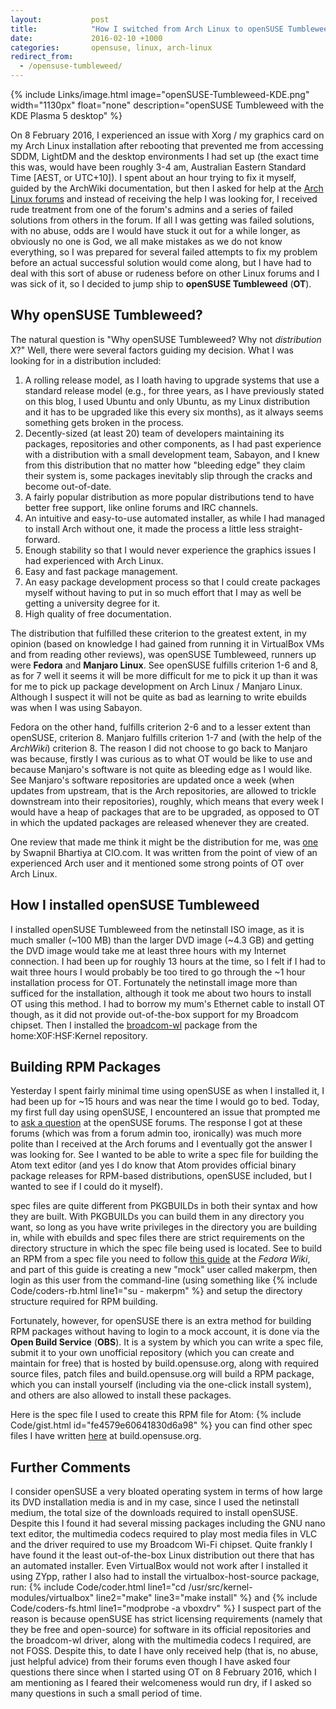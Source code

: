 ```yaml
---
layout:           post
title:            "How I switched from Arch Linux to openSUSE Tumbleweed"
date:             2016-02-10 +1000
categories:       opensuse, linux, arch-linux
redirect_from:
  - /opensuse-tumbleweed/
---
```


{% include Links/image.html image="openSUSE-Tumbleweed-KDE.png" width="1130px" float="none" description="openSUSE Tumbleweed with the KDE Plasma 5 desktop" %}

On 8 February 2016, I experienced an issue with Xorg / my graphics card on my Arch Linux installation after rebooting that prevented me from accessing SDDM, LightDM and the desktop environments I had set up (the exact time this was, would have been roughly 3-4 am, Australian Eastern Standard Time [AEST, or UTC+10]). I spent about an hour trying to fix it myself, guided by the ArchWiki documentation,  but then I asked for help at the [Arch Linux forums](https://bbs.archlinux.org/viewtopic.php?pid=1602691) and instead of receiving the help I was looking for, I received rude treatment from one of the forum's admins and a series of failed solutions from others in the forum. If all I was getting was failed solutions, with no abuse, odds are I would have stuck it out for a while longer, as obviously no one is God, we all make mistakes as we do not know everything, so I was prepared for several failed attempts to fix my problem before an actual successful solution would come along, but I have had to deal with this sort of abuse or rudeness before on other Linux forums and I was sick of it, so I decided to jump ship to **openSUSE Tumbleweed** (**OT**).

## Why openSUSE Tumbleweed?
The natural question is "Why openSUSE Tumbleweed? Why not *distribution X*?" Well, there were several factors guiding my decision. What I was looking for in a distribution included:

1. A rolling release model, as I loath having to upgrade systems that use a standard release model (e.g., for three years, as I have previously stated on this blog, I used Ubuntu and only Ubuntu, as my Linux distribution and it has to be upgraded like this every six months), as it always seems something gets broken in the process.
2. Decently-sized (at least 20) team of developers maintaining its packages, repositories and other components, as I had past experience with a distribution with a small development team, Sabayon, and I knew from this distribution that no matter how "bleeding edge" they claim their system is, some packages inevitably slip through the cracks and become out-of-date.
3. A fairly popular distribution as more popular distributions tend to have better free support, like online forums and IRC channels.
4. An intuitive and easy-to-use automated installer, as while I had managed to install Arch without one, it made the process a little less straight-forward.
5. Enough stability so that I would never experience the graphics issues I had experienced with Arch Linux.
6. Easy and fast package management.
7. An easy package development process so that I could create packages myself without having to put in so much effort that I may as well be getting a university degree for it.
8. High quality of free documentation.

The distribution that fulfilled these criterion to the greatest extent, in my opinion (based on knowledge I had gained from running it in VirtualBox VMs and from reading other reviews), was openSUSE Tumbleweed, runners up were **Fedora** and **Manjaro Linux**. See openSUSE fulfills criterion 1-6 and 8, as for 7 well it seems it will be more difficult for me to pick it up than it was for me to pick up package development on Arch Linux / Manjaro Linux. Although I suspect it will not be quite as bad as learning to write ebuilds was when I was using Sabayon.

Fedora on the other hand, fulfills criterion 2-6 and to a lesser extent than openSUSE, criterion 8. Manjaro fulfills criterion 1-7 and (with the help of the *ArchWiki*) criterion 8. The reason I did not choose to go back to Manjaro was because, firstly I was curious as to what OT would be like to use and because Manjaro's software is not quite as bleeding edge as I would like. See Manjaro's software repositories are updated once a week (when updates from upstream, that is the Arch repositories, are allowed to trickle downstream into their repositories), roughly, which means that every week I would have a heap of packages that are to be upgraded, as opposed to OT in which the updated packages are released whenever they are created.

One review that made me think it might be the distribution for me, was [one](http://www.cio.com/article/3008856/open-source-tools/is-opensuse-tumbleweed-good-enough-for-a-seasoned-arch-user.html) by Swapnil Bhartiya at CIO.com. It was written from the point of view of an experienced Arch user and it mentioned some strong points of OT over Arch Linux.

## How I installed openSUSE Tumbleweed
I installed openSUSE Tumbleweed from the netinstall ISO image, as it is much smaller (~100 MB) than the larger DVD image (~4.3 GB) and getting the DVD image would take me at least three hours with my Internet connection. I had been up for roughly 13 hours at the time, so I felt if I had to wait three hours I would probably be too tired to go through the ~1 hour installation process for OT. Fortunately the netinstall image more than sufficed for the installation, although it took me about two hours to install OT using this method. I had to borrow my mum's Ethernet cable to install OT though, as it did not provide out-of-the-box support for my Broadcom chipset. Then I installed the [broadcom-wl](https://software.opensuse.org/package/broadcom-wl) package from the home:X0F:HSF:Kernel repository.

## Building RPM Packages
Yesterday I spent fairly minimal time using openSUSE as when I installed it, I had been up for ~15 hours and was near the time I would go to bed. Today, my first full day using openSUSE, I encountered an issue that prompted me to [ask a question](https://forums.opensuse.org/showthread.php/513459-Atom-spec-file-is-not-building-an-RPM-or-SRPM-why?p=2753208#post2753208) at the openSUSE forums. The response I got at these forums (which was from a forum admin too, ironically) was much more polite than I received at the Arch forums and I eventually got the answer I was looking for. See I wanted to be able to write a spec file for building the Atom text editor (and yes I do know that Atom provides official binary package releases for RPM-based distributions, openSUSE included, but I wanted to see if I could do it myself).

spec files are quite different from PKGBUILDs in both their syntax and how they are built. With PKGBUILDs you can build them in any directory you want, so long as you have write privileges in the directory you are building in, while with ebuilds and spec files there are strict requirements on the directory structure in which the spec file being used is located. See to build an RPM from a spec file you need to follow [this guide](http://fedoraproject.org/wiki/How_to_create_an_RPM_package) at the *Fedora Wiki*, and part of this guide is creating a new "mock" user called makerpm, then login as this user from the command-line (using something like {% include Code/coders-rb.html line1="su - makerpm" %} and setup the directory structure required for RPM building.

Fortunately, however, for openSUSE there is an extra method for building RPM packages without having to login to a mock account, it is done via the **Open Build Service** (**OBS**). It is a system by which you can write a spec file, submit it to your own unofficial repository (which you can create and maintain for free) that is hosted by build.opensuse.org, along with required source files, patch files and build.opensuse.org will build a RPM package, which you can install yourself (including via the one-click install system), and others are also allowed to install these packages.

Here is the spec file I used to create this RPM file for Atom:
{% include Code/gist.html id="fe4579e60641830d6a98" %}
you can find other spec files I have written [here](https://build.opensuse.org/project/repositories/home:fusion809) at build.opensuse.org.

## Further Comments
I consider openSUSE a very bloated operating system in terms of how large its DVD installation media is and in my case, since I used the netinstall medium, the total size of the downloads required to install openSUSE. Despite this I found it had several missing packages including the GNU nano text editor, the multimedia codecs required to play most media files in VLC and the driver required to use my Broadcom Wi-Fi chipset. Quite frankly I have found it the least out-of-the-box Linux distribution out there that has an automated installer. Even VirtualBox would not work after I installed it using ZYpp, rather I also had to install the virtualbox-host-source package, run:
{% include Code/coder.html line1="cd /usr/src/kernel-modules/virtualbox" line2="make" line3="make install" %}
and {% include Code/coders-fs.html line1="modprobe -a vboxdrv" %} I suspect part of the reason is because openSUSE has strict licensing requirements (namely that they be free and open-source) for software in its official repositories and the broadcom-wl driver, along with the multimedia codecs I required, are not FOSS. Despite this, to date I have only received help (that is, no abuse, just helpful advice) from their forums even though I have asked four questions there since when I started using OT on 8 February 2016, which I am mentioning as I feared their welcomeness would run dry, if I asked so many questions in such a small period of time.
